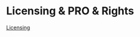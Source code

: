 # Licensing & PRO & Rights

[Licensing](Licensing%20&%20PRO%20&%20Rights%20e9deb1e5e18c4846af2f3fa505b3b03a/Licensing%207f503863eb9340c58780438af617fab8.csv)